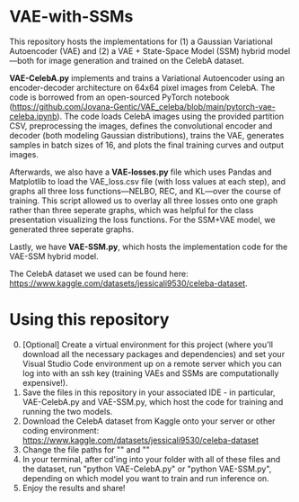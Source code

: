 # VAE-with-SSMs

This repository hosts the implementations for (1) a Gaussian Variational Autoencoder (VAE) and (2) a VAE + State-Space Model (SSM) hybrid model—both for image generation and trained on the CelebA dataset. 

**VAE-CelebA.py** implements and trains a Variational Autoencoder using an encoder-decoder architecture on 64x64 pixel images from CelebA. The code is borrowed from an open-sourced PyTorch notebook (https://github.com/Jovana-Gentic/VAE_celeba/blob/main/pytorch-vae-celeba.ipynb). The code loads CelebA images using the provided partition CSV, preprocessing the images, defines the convolutional encoder and decoder (both modeling Gaussian distributions), trains the VAE, generates samples in batch sizes of 16, and plots the final training curves and output images.

Afterwards, we also have a **VAE-losses.py** file which uses Pandas and Matplotlib to load the VAE_loss.csv file (with loss values at each step), and graphs all three loss functions—NELBO, REC, and KL—over the course of training. This script allowed us to overlay all three losses onto one graph rather than three seperate graphs, which was helpful for the class presentation visualizing the loss functions. For the SSM+VAE model, we generated three seperate graphs.

Lastly, we have **VAE-SSM.py**, which hosts the implementation code for the VAE-SSM hybrid model. 

The CelebA dataset we used can be found here: https://www.kaggle.com/datasets/jessicali9530/celeba-dataset.

# Using this repository
0. [Optional] Create a virtual environment for this project (where you'll download all the necessary packages and dependencies) and set your Visual Studio Code environment up on a remote server which you can log into with an ssh key (training VAEs and SSMs are computationally expensive!).
1. Save the files in this repository in your associated IDE - in particular, VAE-CelebA.py and VAE-SSM.py, which host the code for training and running the two models.
2. Download the CelebA dataset from Kaggle onto your server or other coding environment: https://www.kaggle.com/datasets/jessicali9530/celeba-dataset
3. Change the file paths for "" and ""
4. In your terminal, after cd'ing into your folder with all of these files and the dataset, run "python VAE-CelebA.py" or "python VAE-SSM.py", depending on which model you want to train and run inference on.
5. Enjoy the results and share!
